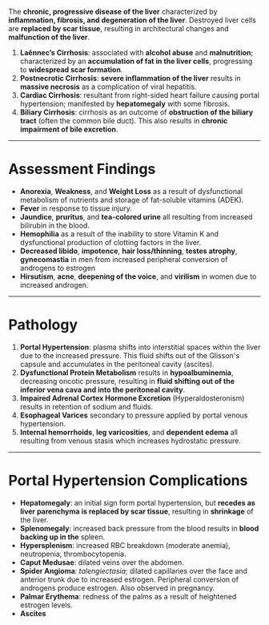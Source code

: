 The **chronic, progressive disease of the liver** characterized by **inflammation, fibrosis, and degeneration of the liver**. Destroyed liver cells are **replaced by scar tissue**, resulting in architectural changes and **malfunction of the liver**.
1. **Laênnec’s Cirrhosis**: associated with **alcohol abuse** and **malnutrition**; characterized by an **accumulation of fat in the liver cells**, progressing to **widespread scar formation**.
2. **Postnecrotic Cirrhosis**: **severe inflammation of the liver** results in **massive necrosis** as a complication of viral hepatitis.
3. **Cardiac Cirrhosis**: resultant from right-sided heart failure causing portal hypertension; manifested by **hepatomegaly** with some fibrosis.
4. **Biliary Cirrhosis**: cirrhosis as an outcome of **obstruction of the biliary tract** (often the common bile duct). This also results in **chronic impairment of bile excretion**.

___

# Assessment Findings
- **Anorexia**, **Weakness**, and **Weight Loss** as a result of dysfunctional metabolism of nutrients and storage of fat-soluble vitamins (ADEK).
- **Fever** in response to tissue injury.
- **Jaundice**, **pruritus**, and **tea-colored urine** all resulting from increased bilirubin in the blood.
- **Hemophilia** as a result of the inability to store Vitamin K and dysfunctional production of clotting factors in the liver.
- **Decreased libido**, **impotence**, **hair loss/thinning**, **testes atrophy**, **gynecomastia** in men from increased peripheral conversion of androgens to estrogen
- **Hirsutism**, **acne**, **deepening of the voice**, and **virilism** in women due to increased androgen.

___

# Pathology
1. **Portal Hypertension**: plasma shifts into interstitial spaces within the liver due to the increased pressure. This fluid shifts out of the Glisson's capsule and accumulates in the peritoneal cavity (ascites).
2. **Dysfunctional Protein Metabolism** results in **hypoalbuminemia**, decreasing oncotic pressure, resulting in **fluid shifting out of the inferior vena cava and into the peritoneal cavity**.
3. **Impaired Adrenal Cortex Hormone Excretion** (Hyperaldosteronism) results in retention of sodium and fluids.
4. **Esophageal Varices** secondary to pressure applied by portal venous hypertension.
5. **Internal hemorrhoids**, **leg varicosities**, and **dependent edema** all resulting from venous stasis which increases hydrostatic pressure.

___

# Portal Hypertension Complications
- **Hepatomegaly**: an initial sign form portal hypertension, but **recedes as liver parenchyma is replaced by scar tissue**, resulting in **shrinkage** of the liver.
- **Splenomegaly**: increased back pressure from the blood results in **blood backing up in the** spleen.
- **Hypersplenism**: increased RBC breakdown (moderate anemia), neutropenia, thrombocytopenia.
- **Caput Medusae**: dilated veins over the abdomen.
- **Spider Angioma**: *talengiectasia*; dilated capillaries over the face and anterior trunk due to increased estrogen. Peripheral conversion of androgens produce estrogen. Also observed in pregnancy.
- **Palmar Erythema**: redness of the palms as a result of heightened estrogen levels.
- **Ascites**
